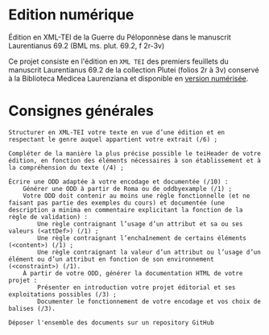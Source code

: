 # Edition numérique
Édition en XML-TEI de la Guerre du Péloponnèse dans le manuscrit Laurentianus 69.2 (BML ms. plut. 69.2, f 2r-3v)

Ce projet consiste en l'édition en `XML TEI` des premiers feuillets du manuscrit Laurentianus 69.2 de la collection Plutei (folios 2r à 3v) conservé à la Biblioteca Medicea Laurenziana et disponible en [version numérisée](http://mss.bmlonline.it/s.aspx?Id=AWOItqraI1A4r7GxMMPB&c=Thucydides#/book).

# Consignes générales

    Structurer en XML-TEI votre texte en vue d’une édition et en respectant le genre auquel appartient votre extrait (/6) ;

    Compléter de la manière la plus précise possible le teiHeader de votre édition, en fonction des éléments nécessaires à son établissement et à la compréhension du texte (/4) ;

    Écrire une ODD adaptée à votre encodage et documentée (/10) :
        Générer une ODD à partir de Roma ou de oddbyexample (/1) ;
        Votre ODD doit contenir au moins une règle fonctionnelle (et ne faisant pas partie des exemples du cours) et documentée (une description a minima en commentaire explicitant la fonction de la règle de validation) :
            Une règle contraignant l’usage d’un attribut et sa ou ses valeurs (<attDef>) (/1) ;
            Une règle contraignant l’enchaînement de certains éléments (<content>) (/1) ;
            Une règle contraignant la valeur d’un attribut ou l’usage d’un élément ou d’un attribut en fonction de son environnement (<constraint>) (/1).
        À partir de votre ODD, générer la documentation HTML de votre projet :
            Présenter en introduction votre projet éditorial et ses exploitations possibles (/3) ;
            Documenter le fonctionnement de votre encodage et vos choix de balises (/3).

    Déposer l'ensemble des documents sur un repository GitHub

